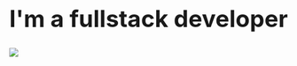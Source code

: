 <h1 style="font-size: 3em;">I'm a fullstack developer</h1>

![](https://github.com/theBashShell/theBashShell/blob/master/screenshot.png?raw=true)
